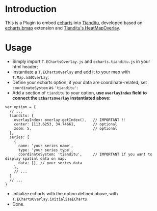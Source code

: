 # Introduction

This is a Plugin to embed [echarts](http://echarts.baidu.com/index.html) into [Tianditu](http://lbs.tianditu.com/), developed based on [echarts.bmap](https://github.com/ecomfe/echarts/tree/master/extension/bmap) 
extension and [Tianditu's HeatMapOverlay](http://lbs.tianditu.com/api/js4.0/opensource/demo/HeatmapOverlay.html).

# Usage

* Simply import `T.EChartsOverlay.js` and `echarts.tianditu.js` in your html header;
* Instantiate a `T.EChartsOverlay` and add it to your map with `T.Map.addOverLay`;
* Define your echarts option, if your data are coordinate-related, set `coordinateSystem` as `'tianditu'`:
* Add a section of `tianditu` to your option, **use `overlayIndex` field to connect the `EChartsOverlay` instantiated above**:
```
var option = {
  // ...
  tianditu: {
    overlayIndex: overlay.getIndex(),	// IMPORTANT !!
    center: [113.6253, 34.7466],		// optional
    zoom: 5,							// optional
  },
  series: [
    {
      name: 'your series name',
      type: 'your series type',
      coordinateSystem: 'tianditu',		// IMPORTANT if you want to display spatial data on map.
      data: [], // your series data
    },
    // ...
  ]
  // ...
}
```
* Initialize echarts with the option defined above, with `T.EChartsOverlay.initializeECharts`
* Done.

